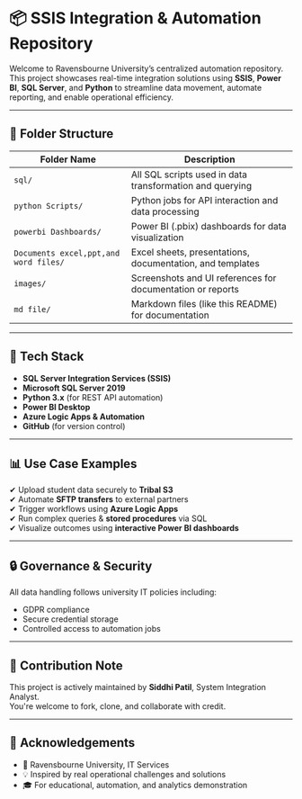 # 📦 SSIS Integration & Automation Repository

Welcome to Ravensbourne University’s centralized automation repository.  
This project showcases real-time integration solutions using **SSIS**, **Power BI**, **SQL Server**, and **Python** to streamline data movement, automate reporting, and enable operational efficiency.

---

## 🧭 Folder Structure

| Folder Name                         | Description                                                      |
|------------------------------------|------------------------------------------------------------------|
| `sql/`                              | All SQL scripts used in data transformation and querying         |
| `python Scripts/`                  | Python jobs for API interaction and data processing              |
| `powerbi Dashboards/`              | Power BI (.pbix) dashboards for data visualization               |
| `Documents excel,ppt,and word files/` | Excel sheets, presentations, documentation, and templates        |
| `images/`                          | Screenshots and UI references for documentation or reports       |
| `md file/`                         | Markdown files (like this README) for documentation              |

---

## 🧰 Tech Stack

- **SQL Server Integration Services (SSIS)**
- **Microsoft SQL Server 2019**
- **Python 3.x** (for REST API automation)
- **Power BI Desktop**
- **Azure Logic Apps & Automation**
- **GitHub** (for version control)

---

## 📊 Use Case Examples

✔ Upload student data securely to **Tribal S3**  
✔ Automate **SFTP transfers** to external partners  
✔ Trigger workflows using **Azure Logic Apps**  
✔ Run complex queries & **stored procedures** via SQL  
✔ Visualize outcomes using **interactive Power BI dashboards**

---

## 🔒 Governance & Security

All data handling follows university IT policies including:  
- GDPR compliance  
- Secure credential storage  
- Controlled access to automation jobs

---

## 🧠 Contribution Note

This project is actively maintained by **Siddhi Patil**, System Integration Analyst.  
You're welcome to fork, clone, and collaborate with credit.

---

## 🙌 Acknowledgements

- 🏫 Ravensbourne University, IT Services  
- 💡 Inspired by real operational challenges and solutions  
- 🎓 For educational, automation, and analytics demonstration



